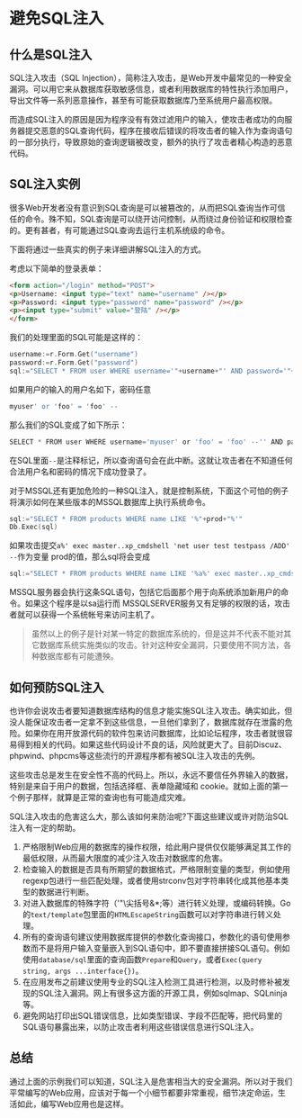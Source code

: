 # 避免SQL注入
## 什么是SQL注入
SQL注入攻击（SQL Injection），简称注入攻击，是Web开发中最常见的一种安全漏洞。可以用它来从数据库获取敏感信息，或者利用数据库的特性执行添加用户，导出文件等一系列恶意操作，甚至有可能获取数据库乃至系统用户最高权限。

而造成SQL注入的原因是因为程序没有有效过滤用户的输入，使攻击者成功的向服务器提交恶意的SQL查询代码，程序在接收后错误的将攻击者的输入作为查询语句的一部分执行，导致原始的查询逻辑被改变，额外的执行了攻击者精心构造的恶意代码。

## SQL注入实例
很多Web开发者没有意识到SQL查询是可以被篡改的，从而把SQL查询当作可信任的命令。殊不知，SQL查询是可以绕开访问控制，从而绕过身份验证和权限检查的。更有甚者，有可能通过SQL查询去运行主机系统级的命令。

下面将通过一些真实的例子来详细讲解SQL注入的方式。

考虑以下简单的登录表单：
```html
<form action="/login" method="POST">
<p>Username: <input type="text" name="username" /></p>
<p>Password: <input type="password" name="password" /></p>
<p><input type="submit" value="登陆" /></p>
</form>
```

我们的处理里面的SQL可能是这样的：
```go
username:=r.Form.Get("username")
password:=r.Form.Get("password")
sql:="SELECT * FROM user WHERE username='"+username+"' AND password='"+password+"'"
```

如果用户的输入的用户名如下，密码任意
```go
myuser' or 'foo' = 'foo' --
```

那么我们的SQL变成了如下所示：
```go
SELECT * FROM user WHERE username='myuser' or 'foo' = 'foo' --'' AND password='xxx'
```
在SQL里面`--`是注释标记，所以查询语句会在此中断。这就让攻击者在不知道任何合法用户名和密码的情况下成功登录了。

对于MSSQL还有更加危险的一种SQL注入，就是控制系统，下面这个可怕的例子将演示如何在某些版本的MSSQL数据库上执行系统命令。
```go
sql:="SELECT * FROM products WHERE name LIKE '%"+prod+"%'"
Db.Exec(sql)
```

如果攻击提交`a%' exec master..xp_cmdshell 'net user test testpass /ADD' --`作为变量 prod的值，那么sql将会变成
```go
sql:="SELECT * FROM products WHERE name LIKE '%a%' exec master..xp_cmdshell 'net user test testpass /ADD'--%'"
```

MSSQL服务器会执行这条SQL语句，包括它后面那个用于向系统添加新用户的命令。如果这个程序是以sa运行而 MSSQLSERVER服务又有足够的权限的话，攻击者就可以获得一个系统帐号来访问主机了。

> 虽然以上的例子是针对某一特定的数据库系统的，但是这并不代表不能对其它数据库系统实施类似的攻击。针对这种安全漏洞，只要使用不同方法，各种数据库都有可能遭殃。

## 如何预防SQL注入
也许你会说攻击者要知道数据库结构的信息才能实施SQL注入攻击。确实如此，但没人能保证攻击者一定拿不到这些信息，一旦他们拿到了，数据库就存在泄露的危险。如果你在用开放源代码的软件包来访问数据库，比如论坛程序，攻击者就很容易得到相关的代码。如果这些代码设计不良的话，风险就更大了。目前Discuz、phpwind、phpcms等这些流行的开源程序都有被SQL注入攻击的先例。

这些攻击总是发生在安全性不高的代码上。所以，永远不要信任外界输入的数据，特别是来自于用户的数据，包括选择框、表单隐藏域和 cookie。就如上面的第一个例子那样，就算是正常的查询也有可能造成灾难。

SQL注入攻击的危害这么大，那么该如何来防治呢?下面这些建议或许对防治SQL注入有一定的帮助。
1. 严格限制Web应用的数据库的操作权限，给此用户提供仅仅能够满足其工作的最低权限，从而最大限度的减少注入攻击对数据库的危害。
2. 检查输入的数据是否具有所期望的数据格式，严格限制变量的类型，例如使用regexp包进行一些匹配处理，或者使用strconv包对字符串转化成其他基本类型的数据进行判断。
3. 对进入数据库的特殊字符（'"\尖括号&*;等）进行转义处理，或编码转换。Go 的`text/template`包里面的`HTMLEscapeString`函数可以对字符串进行转义处理。
4. 所有的查询语句建议使用数据库提供的参数化查询接口，参数化的语句使用参数而不是将用户输入变量嵌入到SQL语句中，即不要直接拼接SQL语句。例如使用`database/sql`里面的查询函数`Prepare`和`Query`，或者`Exec(query string, args ...interface{})`。
5. 在应用发布之前建议使用专业的SQL注入检测工具进行检测，以及时修补被发现的SQL注入漏洞。网上有很多这方面的开源工具，例如sqlmap、SQLninja等。
6. 避免网站打印出SQL错误信息，比如类型错误、字段不匹配等，把代码里的SQL语句暴露出来，以防止攻击者利用这些错误信息进行SQL注入。

## 总结
通过上面的示例我们可以知道，SQL注入是危害相当大的安全漏洞。所以对于我们平常编写的Web应用，应该对于每一个小细节都要非常重视，细节决定命运，生活如此，编写Web应用也是这样。